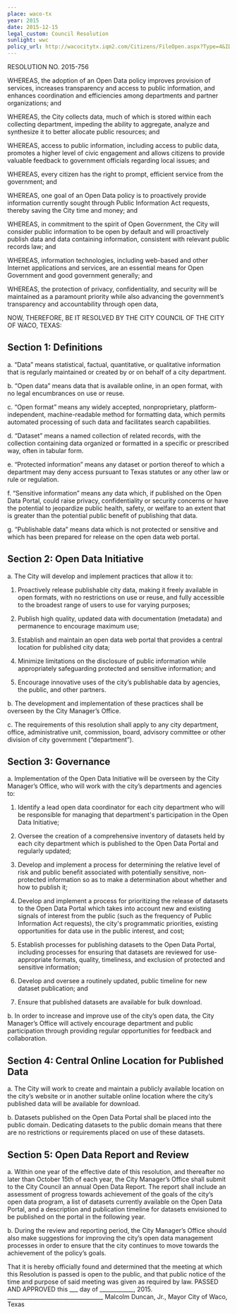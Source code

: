 ```yaml
---
place: waco-tx
year: 2015
date: 2015-12-15
legal_custom: Council Resolution
sunlight: wwc
policy_url: http://wacocitytx.iqm2.com/Citizens/FileOpen.aspx?Type=4&ID=6970&MeetingID=1466
---
```


RESOLUTION NO. 2015-756

WHEREAS, the adoption of an Open Data policy improves provision of services, increases transparency and access to public information, and enhances coordination and efficiencies among departments and partner organizations; and

WHEREAS, the City collects data, much of which is stored within each collecting department, impeding the ability to aggregate, analyze and synthesize it to better allocate public resources; and

<span class="g-goals-and-values">WHEREAS, access to public information, including access to public data, promotes a higher level of civic engagement and allows citizens to provide valuable feedback to government officials regarding local issues; and</span>

WHEREAS, every citizen has the right to prompt, efficient service from the government; and

<span class="g-build-on-precedent">WHEREAS, one goal of an Open Data policy is to proactively provide information currently sought through Public Information Act requests, thereby saving the City time and money</span>; and

<span class="g-proactive-release">WHEREAS, in commitment to the spirit of Open Government, the City will consider public information to be open by default and will proactively publish data and data containing information, consistent with relevant public records law</span>; and

WHEREAS, information technologies, including web-based and other Internet applications and services, are an essential means for Open Government and good government generally; and

<span class="g-sensitive-information">WHEREAS, the protection of privacy, confidentiality, and security will be maintained as a paramount priority while also advancing the government’s transparency and accountability through open data,</span>

NOW, THEREFORE, BE IT RESOLVED BY THE CITY COUNCIL OF THE CITY OF WACO, TEXAS:

## Section 1: Definitions

a. <span class="def-data">“Data” means statistical, factual, quantitative, or qualitative information that is regularly maintained or created by or on behalf of a city department.</span>

b. <span class="def-open">“Open data” means data that is available online, in an open format, with no legal encumbrances on use or reuse.</span>

c. <span class="g-open-formats">“Open format” means any widely accepted, nonproprietary, platform-independent, machine-readable method for formatting data, which permits automated processing of such data and facilitates search capabilities.</span>

d. “Dataset” means a named collection of related records, with the collection containing data organized or formatted in a specific or prescribed way, often in tabular form.

e. <span class="g-sensitive-information">“Protected information” means any dataset or portion thereof to which a department may deny access pursuant to Texas statutes or any other law or rule or regulation.</span>

f. <span class="g-sensitive-information">“Sensitive information” means any data which, if published on the Open Data Portal, could raise privacy, confidentiality or security concerns or have the potential to jeopardize public health, safety, or welfare to an extent that is greater than the potential public benefit of publishing that data.</span>

g. “Publishable data” means data which is not protected or sensitive and which has been prepared for release on the open data web portal.

## Section 2: Open Data Initiative

a. <span class="g-proactive-release"><span class="g-metadata"><span class="g-real-time-updates"><span class="g-partnerships">The City will develop and implement practices that allow it to:</span></span></span></span>

1. <span class="g-license-free"><span class="g-open-formats">Proactively release publishable city data, making it freely available in open formats</span>, with no restrictions on use or reuse, and fully accessible to the broadest range of users to use for varying purposes;</span>

2. <span class="g-metadata"><span class="g-real-time-updates">Publish high quality, updated data with documentation (metadata) and permanence to encourage maximum use;</span></span>

3. <span class="g-proactive-release">Establish and maintain an open data web portal that provides a central location for published city data;</span>

4. <span class="g-open-access">Minimize limitations on the disclosure of public information while appropriately safeguarding protected and sensitive information; and</span>

5. <span class="g-partnerships">Encourage innovative uses of the city’s publishable data by agencies, the public, and other partners.</span>

b. The development and implementation of these practices shall be overseen by the City Manager’s Office.

c. The requirements of this resolution shall apply to any city department, office, administrative unit, commission, board, advisory committee or other division of city government (“department”).

## Section 3: Governance

a. <span class="g-oversight-authority">Implementation of the Open Data Initiative will be overseen by the City Manager’s Office, who will work with the city’s departments and agencies to:</span>

1. <span class="g-oversight-authority">Identify a lead open data coordinator for each city department who will be responsible for managing that department's participation in the Open Data Initiative;</span>

2. <span class="g-oversight-authority">Oversee the creation of a comprehensive inventory of datasets held by each city department which is published to the Open Data Portal and regularly updated;</span>

3. <span class="g-sensitive-information"><span class="g-oversight-authority"><span class="g-binding-regulations">Develop and implement a process for determining the relative level of risk and public benefit associated with potentially sensitive, non-protected information so as to make a determination about whether and how to publish it;</span></span></span>

4. <span class="g-prioritization"><span class="g-oversight-authority"><span class="g-binding-regulations">Develop and implement a process for prioritizing the release of datasets to the Open Data Portal which takes into account new and existing signals of interest from the public (such as the frequency of Public Information Act requests), the city's programmatic priorities, existing opportunities for data use in the public interest, and cost</span></span></span>;

5. <span class="g-open-formats"><span class="g-thoughtful-formats"><span class="g-oversight-authority"><span class="g-binding-regulations">Establish processes for publishing datasets to the Open Data Portal, including processes for ensuring that datasets are reviewed for use-appropriate formats, quality, timeliness, and exclusion of protected and sensitive information;</span></span></span></span>

6. <span class="g-oversight-authority">Develop and oversee a routinely updated, public timeline for new dataset publication; and</span>

7. <span class="g-bulk-data"><span class="g-oversight-authority">Ensure that published datasets are available for bulk download</span></span>.

b. <span class="g-public-participation">In order to increase and improve use of the city’s open data, the City Manager’s Office will actively encourage department and public participation through providing regular opportunities for feedback and collaboration.</span>

## Section 4: Central Online Location for Published Data

a. <span class="g-data-portals-and-websites">The City will work to create and maintain a publicly available location on the city’s website or in another suitable online location where the city’s published data will be available for download.</span>

b. <span class="g-license-free">Datasets published on the Open Data Portal shall be placed into the public domain. Dedicating datasets to the public domain means that there are no restrictions or requirements placed on use of these datasets.</span>

## Section 5: Open Data Report and Review

a. <span class="g-future-review">Within one year of the effective date of this resolution, and thereafter no later than October 15th of each year, the City Manager’s Office shall submit to the City Council an annual Open Data Report. The report shall include an assessment of progress towards achievement of the goals of the city’s open data program, a list of datasets currently available on the Open Data Portal, and a description and publication timeline for datasets envisioned to be published on the portal in the following year.</span>

b. During the review and reporting period, the City Manager’s Office should also make suggestions for improving the city’s open data management processes in order to ensure that the city continues to move towards the achievement of the policy’s goals.

That it is hereby officially found and determined that the meeting at which this Resolution is passed is open to the public, and that public notice of the time and purpose of said meeting was given as required by law. PASSED AND APPROVED this ___ day of ____________, 2015. __________________________________ Malcolm Duncan, Jr., Mayor City of Waco, Texas
